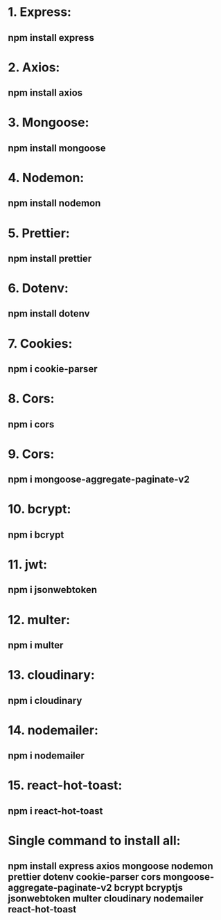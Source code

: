 # 1. Express:
## npm install express

# 2. Axios:
## npm install axios

# 3. Mongoose:
## npm install mongoose

# 4. Nodemon:
## npm install nodemon

# 5. Prettier:
## npm install prettier

# 6. Dotenv:
## npm install dotenv

# 7. Cookies:
## npm i cookie-parser

# 8. Cors:
## npm i cors

# 9. Cors:
## npm i mongoose-aggregate-paginate-v2

# 10. bcrypt:
## npm i bcrypt

# 11. jwt:
## npm i jsonwebtoken

# 12. multer:
## npm i multer

# 13. cloudinary:
## npm i cloudinary

# 14. nodemailer:
## npm i nodemailer

# 15. react-hot-toast:
## npm i react-hot-toast

# Single command to install all:
## npm install express axios mongoose nodemon prettier dotenv cookie-parser cors mongoose-aggregate-paginate-v2 bcrypt bcryptjs jsonwebtoken multer cloudinary nodemailer react-hot-toast
